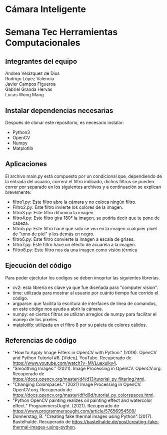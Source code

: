 # Cámara Inteligente 
# Semana Tec Herramientas Computacionales

## Integrantes del equipo
Andrea Velázquez de Dios <br/>
Rodrigo López Valencia <br/>
Javier Campos Figueroa <br/>
Gabriel Granda Hervas <br/>
Lucas Wong Mang <br/>

## Instalar dependencias necesarias

Después de clonar este repositorio, es necesario instalar:
- Python3
- OpenCV
- Numpy
- Matplotlib

## Aplicaciones

El archivo main.py está compuesto por un condicional que, dependiendo de la entrada del usuario, correrá el filtro indicado, dichos filtros se pueden correr por separado en los siguientes archivos y a continuación se explican brevemente:

- filtro1.py: Este filtro abre la cámara y no coloca ningún filtro. 
- Filtro2.py: Este filtro invierte los colores de la imagen.
- filtro3.py: Este filtro difumina la imagen.
- filtro4.py: Este filtro gira 180° la imagen, se podría decir que te pone de cabeza.
- filtro5.py: Este filtro hace que solo se vea en la imagen cualquier pixel de "tono de piel" y los demás en negro.
- filtro6.py: Este filtro convierte la imagen a escala de grises.
- filtro7.py: Este filtro hace un efecto de acuarela a la imagen.
- Filtro8.py: Este filtro nos da una imagen como visión térmica

## Ejecución del código

Para poder ejectutar los codigos se deben imoprtar las siguientes librerías.
- cv2: esta librería es clave ya que fue diseñada para "computer vision".
- time: utilizada para mostrar al usuario por cuánto tiempo fue corrido el código.
- argparse: que facilita la escritura de interfaces de línea de comandos, en este código nos ayuda a abrir la cámara.
- numpy: en ciertos filtros se utilizan arreglos de numpy para facilitar el manejo de los pixeles.
- matplotlib: utilizada en el filtro 8 por su paleta de colores cálidos.

## Referencias de código

- "How to Apply Image Filters in OpenCV with Python." (2018). OpenCV and Python Tutorial #8.  [Video]. YouTube. Recuperado de https://www.youtube.com/watch?v=MVLuexuikv4.
- "Smoothing Images." (2021). Image Processing in OpenCV. OpenCV.org. Recuperado de https://docs.opencv.org/master/d4/d13/tutorial_py_filtering.html.
- "Changing Colorspaces." (2021) Image Processing in OpenCV. OpenCV.org. Recuperado de https://docs.opencv.org/master/df/d9d/tutorial_py_colorspaces.html.
-  "Python OpenCV painting realizes oil painting effect and watercolor effect." ProgrammersOught. (2021). Recuperado de https://www.programmersought.com/article/57656954509/
-  Donnerstag, B. "Creating fake thermal images using Python".(2017). Bastelhalde. Recuperado de https://bastelhalde.de/post/creating-fake-thermal-images-using-python.
